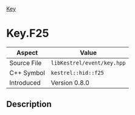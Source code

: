 [Key](index.md)
# Key.F25
| Aspect | Value |
| --- | --- |
| Source File | `libKestrel/event/key.hpp` |
| C++ Symbol | `kestrel::hid::f25` |
| Introduced | Version 0.8.0 |
## Description

